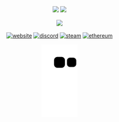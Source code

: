 <div align="center">

<img src="https://i.giphy.com/media/VRyXxZqRXmbk7NNBnN/giphy.webp" width="50">
<img src="https://i.pinimg.com/originals/3a/48/43/3a48430a3db31af13396487f9dd49d25.gif"><br><br>
<img src="https://i.giphy.com/media/VRyXxZqRXmbk7NNBnN/giphy.webp" width="50">

<div align="center">

[![website](https://img.shields.io/badge/website-000000?style=for-the-badge&logo=About.me&logoColor=white)](https://www.nicefemboythighs.net/)
[![discord](https://img.shields.io/badge/Discord-7289DA?style=for-the-badge&logo=discord&logoColor=white)](https://discord.com/invite/G35jGjhNjX)
[![steam](https://img.shields.io/badge/Steam-000000?style=for-the-badge&logo=steam&logoColor=white)](https://steamcommunity.com/id/dirt710/)
[![ethereum](https://img.shields.io/badge/Ethereum-3C3C3D?style=for-the-badge&logo=Ethereum&logoColor=white)](https://etherscan.io/address/0x779d27b27d945f786caf5fe295145335fc771edb)


![snake animation](https://github.com/dirt710/dirt710/blob/output/github-contribution-grid-snake2.svg)
